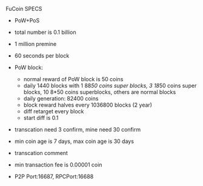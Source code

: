 
FuCoin SPECS

- PoW+PoS
- total number is 0.1 billion
- 1 million premine
- 60 seconds per block
- PoW block:
	- normal reward of PoW block is 50 coins
	- daily 1440 blocks with 1 88*50 coins super blocks, 3 18*50 coins super blocks, 10 8*50 coins superblocks, others are normal blocks
	- daily generation: 82400 coins
	- block reward halves every 1036800 blocks (2 year)
	- diff retarget every block
	- start diff is 0.1

- transcation need 3 confirm, mine need 30 confirm
- min coin age is 7 days, max coin age is 30 days
- transcation comment
- min transaction fee is 0.00001 coin
- P2P Port:16687, RPCPort:16688





